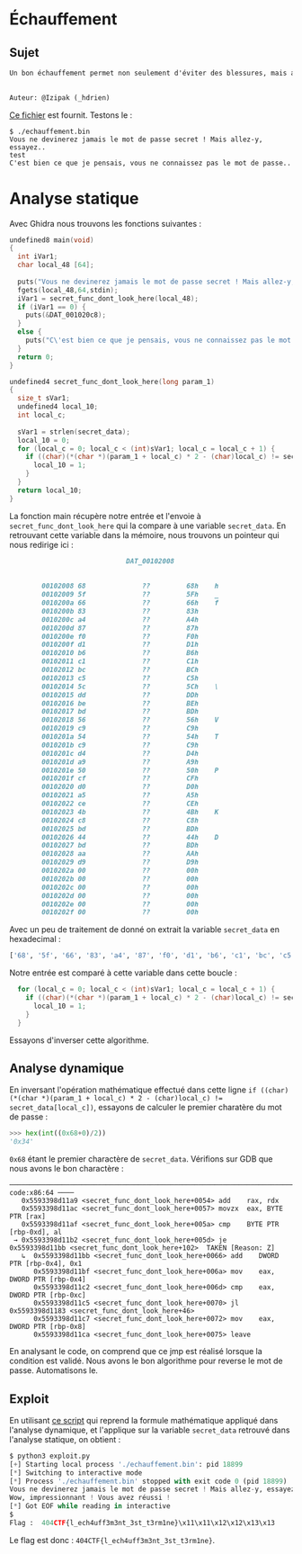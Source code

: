 # Échauffement

## Sujet

```md
Un bon échauffement permet non seulement d'éviter des blessures, mais aussi de conditionner son corps et son esprit au combat qui va suivre. Ce crackme devrait constituer un exercice adéquat.

 
Auteur: @Izipak (_hdrien)
```

[Ce fichier](./echauffement.bin) est fournit. Testons le :

```console
$ ./echauffement.bin 
Vous ne devinerez jamais le mot de passe secret ! Mais allez-y, essayez..
test
C'est bien ce que je pensais, vous ne connaissez pas le mot de passe..
```

# Analyse statique

Avec Ghidra nous trouvons les fonctions suivantes :

```C
undefined8 main(void)
{
  int iVar1;
  char local_48 [64];
  
  puts("Vous ne devinerez jamais le mot de passe secret ! Mais allez-y, essayez..");
  fgets(local_48,64,stdin);
  iVar1 = secret_func_dont_look_here(local_48);
  if (iVar1 == 0) {
    puts(&DAT_001020c8);
  }
  else {
    puts("C\'est bien ce que je pensais, vous ne connaissez pas le mot de passe..");
  }
  return 0;
}
```

```C
undefined4 secret_func_dont_look_here(long param_1)
{
  size_t sVar1;
  undefined4 local_10;
  int local_c;
  
  sVar1 = strlen(secret_data);
  local_10 = 0;
  for (local_c = 0; local_c < (int)sVar1; local_c = local_c + 1) {
    if ((char)(*(char *)(param_1 + local_c) * 2 - (char)local_c) != secret_data[local_c]) {
      local_10 = 1;
    }
  }
  return local_10;
}
```

La fonction main récupère notre entrée et l'envoie à `secret_func_dont_look_here` qui la compare à une variable `secret_data`. En retrouvant cette variable dans la mémoire, nous trouvons un pointeur qui nous redirige ici :

```md
                             DAT_00102008                                    XREF[3]:     secret_func_dont_look_here:00101
                                                                                          secret_func_dont_look_here:00101
                                                                                          00104040(*)  
        00102008 68              ??         68h    h
        00102009 5f              ??         5Fh    _
        0010200a 66              ??         66h    f
        0010200b 83              ??         83h
        0010200c a4              ??         A4h
        0010200d 87              ??         87h
        0010200e f0              ??         F0h
        0010200f d1              ??         D1h
        00102010 b6              ??         B6h
        00102011 c1              ??         C1h
        00102012 bc              ??         BCh
        00102013 c5              ??         C5h
        00102014 5c              ??         5Ch    \
        00102015 dd              ??         DDh
        00102016 be              ??         BEh
        00102017 bd              ??         BDh
        00102018 56              ??         56h    V
        00102019 c9              ??         C9h
        0010201a 54              ??         54h    T
        0010201b c9              ??         C9h
        0010201c d4              ??         D4h
        0010201d a9              ??         A9h
        0010201e 50              ??         50h    P
        0010201f cf              ??         CFh
        00102020 d0              ??         D0h
        00102021 a5              ??         A5h
        00102022 ce              ??         CEh
        00102023 4b              ??         4Bh    K
        00102024 c8              ??         C8h
        00102025 bd              ??         BDh
        00102026 44              ??         44h    D
        00102027 bd              ??         BDh
        00102028 aa              ??         AAh
        00102029 d9              ??         D9h
        0010202a 00              ??         00h
        0010202b 00              ??         00h
        0010202c 00              ??         00h
        0010202d 00              ??         00h
        0010202e 00              ??         00h
        0010202f 00              ??         00h
```

Avec un peu de traitement de donné on extrait la variable `secret_data` en hexadecimal :

```python
['68', '5f', '66', '83', 'a4', '87', 'f0', 'd1', 'b6', 'c1', 'bc', 'c5', '5c', 'dd', 'be', 'bd', '56', 'c9', '54', 'c9', 'd4', 'a9', '50', 'cf', 'd0', 'a5', 'ce', '4b', 'c8', 'bd', '44', 'bd', 'aa', 'd9', '00', '00', '00', '00', '00', '00']
```

Notre entrée est comparé à cette variable dans cette boucle :

```C
  for (local_c = 0; local_c < (int)sVar1; local_c = local_c + 1) {
    if ((char)(*(char *)(param_1 + local_c) * 2 - (char)local_c) != secret_data[local_c]) {
      local_10 = 1;
    }
  }
```

Essayons d'inverser cette algorithme.

## Analyse dynamique

En inversant l'opération mathématique effectué dans cette ligne `if ((char)(*(char *)(param_1 + local_c) * 2 - (char)local_c) != secret_data[local_c])`, essayons de calculer le premier charatère du mot de passe :

```python
>>> hex(int((0x68+0)/2))
'0x34'
```

`0x68` étant le premier charactère de `secret_data`. Vérifions sur GDB que nous avons le bon charactère :

```gdb
───────────────────────────────────────────────────────────────────────────────────────────────────────────────────── code:x86:64 ────
   0x5593398d11a9 <secret_func_dont_look_here+0054> add    rax, rdx
   0x5593398d11ac <secret_func_dont_look_here+0057> movzx  eax, BYTE PTR [rax]
   0x5593398d11af <secret_func_dont_look_here+005a> cmp    BYTE PTR [rbp-0xd], al
 → 0x5593398d11b2 <secret_func_dont_look_here+005d> je     0x5593398d11bb <secret_func_dont_look_here+102>	TAKEN [Reason: Z]
   ↳  0x5593398d11bb <secret_func_dont_look_here+0066> add    DWORD PTR [rbp-0x4], 0x1
      0x5593398d11bf <secret_func_dont_look_here+006a> mov    eax, DWORD PTR [rbp-0x4]
      0x5593398d11c2 <secret_func_dont_look_here+006d> cmp    eax, DWORD PTR [rbp-0xc]
      0x5593398d11c5 <secret_func_dont_look_here+0070> jl     0x5593398d1183 <secret_func_dont_look_here+46>
      0x5593398d11c7 <secret_func_dont_look_here+0072> mov    eax, DWORD PTR [rbp-0x8]
      0x5593398d11ca <secret_func_dont_look_here+0075> leave  
```

En analysant le code, on comprend que ce jmp est réalisé lorsque la condition est validé. Nous avons le bon algorithme pour reverse le mot de passe. Automatisons le.

## Exploit

En utilisant [ce script](./exploit.py) qui reprend la formule mathématique appliqué dans l'analyse dynamique, et l'applique sur la variable `secret_data` retrouvé dans l'analyse statique, on obtient :

```python
$ python3 exploit.py                                                 
[+] Starting local process './echauffement.bin': pid 18899
[*] Switching to interactive mode
[*] Process './echauffement.bin' stopped with exit code 0 (pid 18899)
Vous ne devinerez jamais le mot de passe secret ! Mais allez-y, essayez..
Wow, impressionnant ! Vous avez réussi !
[*] Got EOF while reading in interactive
$ 
Flag :  404CTF{l_ech4uff3m3nt_3st_t3rm1ne}\x11\x11\x12\x12\x13\x13
```

Le flag est donc : `404CTF{l_ech4uff3m3nt_3st_t3rm1ne}`.
